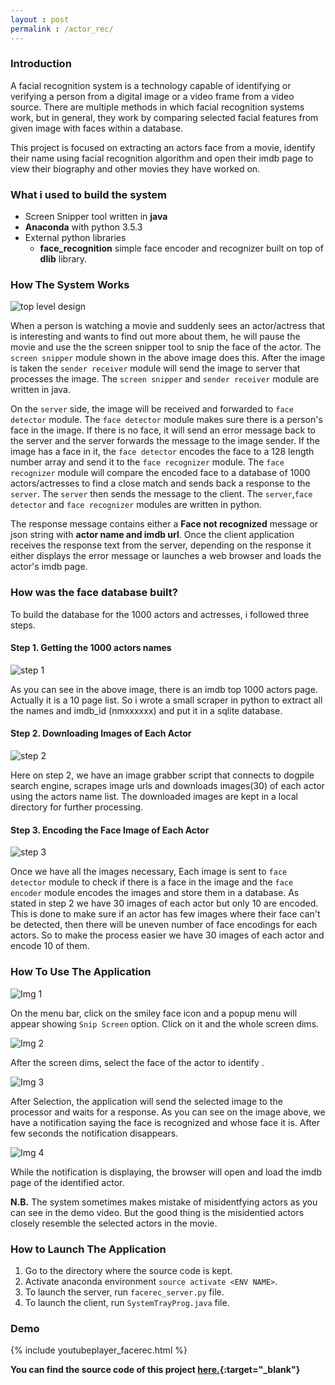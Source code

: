 ```yaml
---
layout : post
permalink : /actor_rec/
---
```



### Introduction

A facial recognition system is a technology capable of identifying or verifying a person from a digital image or a video frame from a video source. There are multiple methods in which facial recognition systems work, but in general, they work by comparing selected facial features from given image with faces within a database.

This project is focused on extracting an actors face from a movie, identify their name using facial recognition algorithm and open their imdb page to view their biography and other movies they have worked on.

### What i used to build the system

* Screen Snipper tool written in **java**
* **Anaconda** with python 3.5.3
* External python libraries
    * **face_recognition** simple face encoder and recognizer built on top of **dlib** library.


### How The System Works

![top level design](images/face_rec_toplevel_2.png)

When a person is watching a movie and suddenly sees an actor/actress that is interesting and wants to find out more about them, he will pause the movie and use the the screen snipper tool to snip the face of the actor. The `screen snipper` module shown in the above image does this. After the image is taken the `sender receiver` module will send the image to server that processes the image. The `screen snipper` and `sender receiver` module are written in java.

On the `server` side, the image will be received and forwarded to `face detector` module. The `face detector` module makes sure there is a person's face in the image. If there is no face, it will send an error message back to the server and the server forwards the message to the image sender. If the image has a face in it, the `face detector` encodes the face to a 128 length number array and send it to the `face recognizer` module. The `face recognizer` module will compare the encoded face to a database of 1000 actors/actresses to find a close match and sends back a response to the `server`. The `server` then sends the message to the client. The `server`,`face detector` and `face recognizer` modules are written in python.

The response message contains either a **Face not recognized** message or json string with **actor name and imdb url**. Once the client application receives the response text from the server, depending on the response it either displays the error message or launches a web browser and loads the actor's imdb page.

### How was the face database built?

To build the database for the 1000 actors and actresses, i followed three steps.

#### Step 1. Getting the 1000 actors names

![step 1](images/facerec_step_1.png)

As you can see in the above image, there is an imdb top 1000 actors page. Actually it is a 10 page list. So i wrote a small scraper in python to extract all the names and imdb_id (nmxxxxxx) and put it in a sqlite database. 

#### Step 2. Downloading Images of Each Actor

![step 2](images/facerec_step_2_1.png)

Here on step 2, we have an image grabber script that connects to dogpile search engine, scrapes image urls and  downloads images(30) of each actor using the actors name list. The downloaded images are kept in a local directory for further processing.

#### Step 3. Encoding the Face Image of Each Actor

![step 3](images/facerec_step_3.png)

Once we have all the images necessary, Each image is sent to `face detector` module to check if there is a face in the image and the `face encoder` module encodes the images and store them in a database. As stated in step 2 we have 30 images of each actor but only 10 are encoded. This is done to make sure if an actor has few images where their face can't be detected, then there will be uneven number of face encodings for each actors. So to make the process easier we have 30 images of each actor and encode 10 of them.


### How To Use The Application

![Img 1](images/fr_img5.png)

On the menu bar, click on the smiley face icon and a popup menu will appear showing `Snip Screen` option. Click on it and the whole screen dims.

![Img 2](images/fr_img6.png)

After the screen dims, select the face of the actor to identify .

![Img 3](images/fr_img7.png)

After Selection, the application will send the selected image to the processor and waits for a response. As you can see on the image above, we have a notification saying the face is recognized and whose face it is. After few seconds the notification disappears.

![Img 4](images/fr_img8.png)

While the notification is displaying, the browser will open and load the imdb page of the identified actor.

**N.B.** The system sometimes makes mistake of misidentfying actors as you can see in the demo video. But the good thing is the misidentied actors closely resemble the selected actors in the movie.


### How to Launch The Application

1. Go to the directory where the source code is kept.
2. Activate anaconda environment `source activate <ENV NAME>`.
3. To launch the server, run `facerec_server.py` file.
4. To launch the client, run `SystemTrayProg.java` file.


### Demo

{%  include youtubeplayer_facerec.html %}




**You can find the source code of this project [here.](https://github.com/robek26/ActorRecognizer){:target="_blank"}** 
    

